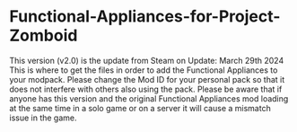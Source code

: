 # Functional-Appliances-for-Project-Zomboid
This version (v2.0) is the update from Steam on Update: March 29th 2024 This is where to get the files in order to add the Functional Appliances to your modpack. Please change the Mod ID for your personal pack so that it does not interfere with others also using the pack. Please be aware that if anyone has this version and the original Functional Appliances mod loading at the same time in a solo game or on a server it will cause a mismatch issue in the game.
